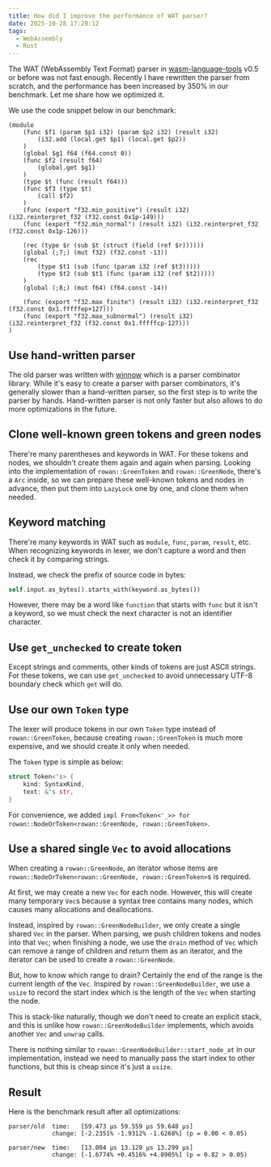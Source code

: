 ```yaml
---
title: How did I improve the performance of WAT parser?
date: 2025-10-28 17:29:12
tags:
  - WebAssembly
  - Rust
---
```


The WAT (WebAssembly Text Format) parser in [wasm-language-tools](https://github.com/g-plane/wasm-language-tools) v0.5 or before was not fast enough. Recently I have rewritten the parser from scratch, and the performance has been increased by 350% in our benchmark.
Let me share how we optimized it.

We use the code snippet below in our benchmark:

```wasm
(module
    (func $f1 (param $p1 i32) (param $p2 i32) (result i32)
        (i32.add (local.get $p1) (local.get $p2))
    )
    (global $g1 f64 (f64.const 0))
    (func $f2 (result f64)
        (global.get $g1)
    )
    (type $t (func (result f64)))
    (func $f3 (type $t)
        (call $f2)
    )
    (func (export "f32.min_positive") (result i32) (i32.reinterpret_f32 (f32.const 0x1p-149)))
    (func (export "f32.min_normal") (result i32) (i32.reinterpret_f32 (f32.const 0x1p-126)))

    (rec (type $r (sub $t (struct (field (ref $r))))))
    (global (;7;) (mut f32) (f32.const -13))
    (rec
        (type $t1 (sub (func (param i32 (ref $t3)))))
        (type $t2 (sub $t1 (func (param i32 (ref $t2)))))
    )
    (global (;8;) (mut f64) (f64.const -14))

    (func (export "f32.max_finite") (result i32) (i32.reinterpret_f32 (f32.const 0x1.fffffep+127)))
    (func (export "f32.max_subnormal") (result i32) (i32.reinterpret_f32 (f32.const 0x1.fffffcp-127)))
)
```

## Use hand-written parser

The old parser was written with [winnow](https://github.com/winnow-rs/winnow) which is a parser combinator library.
While it's easy to create a parser with parser combinators, it's generally slower than a hand-written parser,
so the first step is to write the parser by hands. Hand-written parser is not only faster but also allows to do more optimizations in the future.

## Clone well-known green tokens and green nodes

There're many parentheses and keywords in WAT. For these tokens and nodes, we shouldn't create them again and again when parsing.
Looking into the implementation of `rowan::GreenToken` and `rowan::GreenNode`, there's a `Arc` inside,
so we can prepare these well-known tokens and nodes in advance, then put them into `LazyLock` one by one, and clone them when needed.

## Keyword matching

There're many keywords in WAT such as `module`, `func`, `param`, `result`, etc.
When recognizing keywords in lexer, we don't capture a word and then check it by comparing strings.

Instead, we check the prefix of source code in bytes:

```rust
self.input.as_bytes().starts_with(keyword.as_bytes())
```

However, there may be a word like `function` that starts with `func` but it isn't a keyword, so we must check the next character is not an identifier character.

## Use `get_unchecked` to create token

Except strings and comments, other kinds of tokens are just ASCII strings.
For these tokens, we can use `get_unchecked` to avoid unnecessary UTF-8 boundary check which `get` will do.

## Use our own `Token` type

The lexer will produce tokens in our own `Token` type instead of `rowan::GreenToken`,
because creating `rowan::GreenToken` is much more expensive, and we should create it only when needed.

The `Token` type is simple as below:

```rust
struct Token<'s> {
    kind: SyntaxKind,
    text: &'s str,
}
```

For convenience, we added `impl From<Token<'_>> for rowan::NodeOrToken<rowan::GreenNode, rowan::GreenToken>`.

## Use a shared single `Vec` to avoid allocations

When creating a `rowan::GreenNode`, an iterator whose items are `rowan::NodeOrToken<rowan::GreenNode, rowan::GreenToken>`s is required.

At first, we may create a new `Vec` for each node.  However, this will create many temporary `Vec`s because a syntax tree contains many nodes, which causes many allocations and deallocations.

Instead, inspired by `rowan::GreenNodeBuilder`, we only create a single shared `Vec` in the parser.
When parsing, we push children tokens and nodes into that `Vec`;
when finishing a node, we use the `drain` method of `Vec` which can remove a range of children and return them as an iterator, and the iterator can be used to create a `rowan::GreenNode`.

But, how to know which range to drain? Certainly the end of the range is the current length of the `Vec`.
Inspired by `rowan::GreenNodeBuilder`, we use a `usize` to record the start index which is the length of the `Vec` when starting the node.

This is stack-like naturally, though we don't need to create an explicit stack,
and this is unlike how `rowan::GreenNodeBuilder` implements, which avoids another `Vec` and `unwrap` calls.

There is nothing similar to `rowan::GreenNodeBuilder::start_node_at` in our implementation,
instead we need to manually pass the start index to other functions, but this is cheap since it's just a `usize`.

## Result

Here is the benchmark result after all optimizations:

```
parser/old  time:   [59.473 µs 59.559 µs 59.648 µs]
            change: [-2.2351% -1.9312% -1.6268%] (p = 0.00 < 0.05)

parser/new  time:   [13.004 µs 13.120 µs 13.299 µs]
            change: [-1.6774% +0.4516% +4.8905%] (p = 0.82 > 0.05)
```
